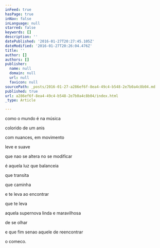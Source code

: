 ```yaml
---
inFeed: true
hasPage: true
inNav: false
inLanguage: null
starred: false
keywords: []
description: ''
datePublished: '2016-01-27T20:27:45.105Z'
dateModified: '2016-01-27T20:26:04.476Z'
title: ''
author: []
authors: []
publisher:
  name: null
  domain: null
  url: null
  favicon: null
sourcePath: _posts/2016-01-27-a286ef6f-8ea4-49c4-b548-2e7b0a4c8b04.md
published: true
url: a286ef6f-8ea4-49c4-b548-2e7b0a4c8b04/index.html
_type: Article

---
```

como o mundo é na música 

colorido de um anis

com nuances, em movimento

leve e suave

que nao se altera no se modificar

é aquela luz que balanceia 

que transita

que caminha

e te leva ao encontrar

que te leva

aquela supernova linda e maravilhosa

de se olhar

e que fim senao aquele de reencontrar

o comeco.